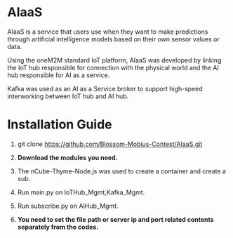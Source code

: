 # AIaaS
AIaaS is a service that users use when they want to make predictions through artificial intelligence models based on their own sensor values or data.

Using the oneM2M standard IoT platform, AIaaS was developed by linking the IoT hub responsible for connection with the physical world and the AI hub responsible for AI as a service.

Kafka was used as an AI as a Service broker to support high-speed interworking between IoT hub and AI hub.


# Installation Guide
1. git clone https://github.com/Blossom-Mobius-Contest/AIaaS.git

2. **Download the modules you need.**

3. The nCube-Thyme-Node.js was used to create a container and create a sub.

4. Run main.py on IoTHub_Mgmt,Kafka_Mgmt.

5. Run subscribe.py on AIHub_Mgmt.

6. **You need to set the file path or server ip and port related contents separately from the codes.**